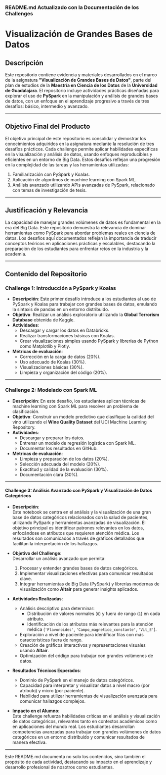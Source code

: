 ### **README.md Actualizado con la Documentación de los Challenges**

# **Visualización de Grandes Bases de Datos**

## **Descripción**
Este repositorio contiene evidencia y materiales desarrollados en el marco de la asignatura **"Visualización de Grandes Bases de Datos"**, parte del plan de estudios de la **Maestría en Ciencia de los Datos** de la **Universidad de Guadalajara**. El repositorio incluye actividades prácticas diseñadas para explorar el uso de **PySpark** en la manipulación y análisis de grandes bases de datos, con un enfoque en el aprendizaje progresivo a través de tres desafíos: básico, intermedio y avanzado.

---

## **Objetivo Final del Producto**
El objetivo principal de este repositorio es consolidar y demostrar los conocimientos adquiridos en la asignatura mediante la resolución de tres desafíos prácticos. Cada challenge permite aplicar habilidades específicas en la visualización y análisis de datos, usando enfoques reproducibles y eficientes en un entorno de Big Data. Estos desafíos reflejan una progresión en la complejidad de las tareas y las herramientas utilizadas:

1. Familiarización con PySpark y Koalas.
2. Aplicación de algoritmos de machine learning con Spark ML.
3. Análisis avanzado utilizando APIs avanzadas de PySpark, relacionado con temas de investigación de tesis.

---

## **Justificación y Relevancia**
La capacidad de manejar grandes volúmenes de datos es fundamental en la era del Big Data. Este repositorio demuestra la relevancia de dominar herramientas como PySpark para abordar problemas reales en ciencia de datos. Los desafíos aquí documentados reflejan la importancia de traducir conceptos teóricos en aplicaciones prácticas y escalables, destacando la preparación de los estudiantes para enfrentar retos en la industria y la academia.

---

## **Contenido del Repositorio**
### **Challenge 1: Introducción a PySpark y Koalas**
- **Descripción**: Este primer desafío introduce a los estudiantes al uso de PySpark y Koalas para trabajar con grandes bases de datos, emulando la sintaxis de pandas en un entorno distribuido.
- **Objetivo**: Realizar un análisis exploratorio utilizando la **Global Terrorism Database** obtenida de Kaggle.
- **Actividades**:
  - Descargar y cargar los datos en Databricks.
  - Realizar transformaciones básicas con Koalas.
  - Crear visualizaciones simples usando PySpark y librerías de Python como Matplotlib y Plotly.
- **Métricas de evaluación**:
  - Corrección en la carga de datos (20%).
  - Uso adecuado de Koalas (30%).
  - Visualizaciones básicas (30%).
  - Limpieza y organización del código (20%).

---

### **Challenge 2: Modelado con Spark ML**
- **Descripción**: En este desafío, los estudiantes aplican técnicas de machine learning con Spark ML para resolver un problema de clasificación.
- **Objetivo**: Construir un modelo predictivo que clasifique la calidad del vino utilizando el **Wine Quality Dataset** del UCI Machine Learning Repository.
- **Actividades**:
  - Descargar y preparar los datos.
  - Entrenar un modelo de regresión logística con Spark ML.
  - Documentar los resultados en GitHub.
- **Métricas de evaluación**:
  - Limpieza y preparación de los datos (20%).
  - Selección adecuada del modelo (20%).
  - Exactitud y calidad de la evaluación (30%).
  - Documentación clara (30%).

---

#### **Challenge 3: Análisis Avanzado con PySpark y Visualización de Datos Categóricos**

- **Descripción**:  
  Este notebook se centra en el análisis y la visualización de una gran base de datos categóricos relacionados con la salud de pacientes, utilizando PySpark y herramientas avanzadas de visualización. El objetivo principal es identificar patrones relevantes en los datos, enfocándose en atributos que requieren atención médica. Los resultados son comunicados a través de gráficos detallados que facilitan la interpretación de los hallazgos.

- **Objetivo del Challenge**:  
  Desarrollar un análisis avanzado que permita:
  1. Procesar y entender grandes bases de datos categóricos.
  2. Implementar visualizaciones efectivas para comunicar resultados clave.
  3. Integrar herramientas de Big Data (PySpark) y librerías modernas de visualización como **Altair** para generar insights aplicados.

- **Actividades Realizadas**:
  - Análisis descriptivo para determinar:
    - Distribución de valores normales (`0`) y fuera de rango (`1`) en cada atributo.
    - Identificación de los atributos más relevantes para la atención médica (`'Flavonoides'`, `'Campo_magnetico_constante'`, `'Vit_E'`).
  - Exploración a nivel de paciente para identificar filas con más características fuera de rango.
  - Creación de gráficos interactivos y representaciones visuales usando **Altair**.
  - Optimización del código para trabajar con grandes volúmenes de datos.

- **Resultados Técnicos Esperados**:
  - Dominio de PySpark en el manejo de datos categóricos.
  - Capacidad para interpretar y visualizar datos a nivel macro (por atributo) y micro (por paciente).
  - Habilidad para utilizar herramientas de visualización avanzada para comunicar hallazgos complejos.

- **Impacto en el Alumno**:  
  Este challenge refuerza habilidades críticas en el análisis y visualización de datos categóricos, relevantes tanto en contextos académicos como en aplicaciones del mundo real. Los estudiantes desarrollan competencias avanzadas para trabajar con grandes volúmenes de datos categóricos en un entorno distribuido y comunicar resultados de manera efectiva.

---

Este README.md documenta no solo los contenidos, sino también el propósito de cada actividad, destacando su impacto en el aprendizaje y desarrollo profesional de nosotros como estudiantes. 

